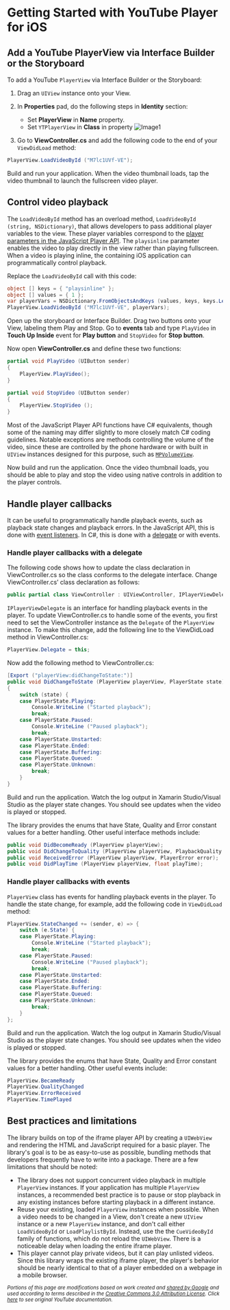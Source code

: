 # Getting Started with YouTube Player for iOS

## Add a YouTube PlayerView via Interface Builder or the Storyboard

To add a YouTube `PlayerView` via Interface Builder or the Storyboard:

1. Drag an `UIView` instance onto your View.
2. In **Properties** pad, do the following steps in **Identity** section:
	* Set **PlayerView** in **Name** property.
	* Set `YTPlayerView` in **Class** in property
![Image1](https://raw.githubusercontent.com/xamarin/XamarinComponents/master/XPlat/YouTube.Player/images/ios_image1.png)

3. Go to **ViewController.cs** and add the following code to the end of your `ViewDidLoad` method:

```csharp
PlayerView.LoadVideoById ("M7lc1UVf-VE");
```

Build and run your application. When the video thumbnail loads, tap the video thumbnail to launch the fullscreen video player.

## Control video playback

The `LoadVideoById` method has an overload method, `LoadVideoById (string, NSDictionary)`, that allows developers to pass additional player variables to the view. These player variables correspond to the [player parameters in the JavaScript Player API][1]. The `playsinline` parameter enables the video to play directly in the view rather than playing fullscreen. When a video is playing inline, the containing iOS application can programmatically control playback.

Replace the `LoadVideoById` call with this code:

```csharp
object [] keys = { "playsinline" };
object [] values = { 1 };
var playerVars = NSDictionary.FromObjectsAndKeys (values, keys, keys.Length);
PlayerView.LoadVideoById ("M7lc1UVf-VE", playerVars);
```

Open up the storyboard or Interface Builder. Drag two buttons onto your View, labeling them Play and Stop. Go to **events** tab and type `PlayVideo` in **Touch Up Inside** event for **Play button** and `StopVideo` for **Stop button**.

Now open **ViewController.cs** and define these two functions:

```csharp
partial void PlayVideo (UIButton sender)
{
	PlayerView.PlayVideo();
}

partial void StopVideo (UIButton sender)
{
	PlayerView.StopVideo ();
}
```

Most of the JavaScript Player API functions have C# equivalents, though some of the naming may differ slightly to more closely match C# coding guidelines. Notable exceptions are methods controlling the volume of the video, since these are controlled by the phone hardware or with built in `UIView` instances designed for this purpose, such as [`MPVolumeView`][2].

Now build and run the application. Once the video thumbnail loads, you should be able to play and stop the video using native controls in addition to the player controls.

## Handle player callbacks

It can be useful to programmatically handle playback events, such as playback state changes and playback errors. In the JavaScript API, this is done with [event listeners][3]. In C#, this is done with a [delegate][4] or with events.

### Handle player callbacks with a delegate

The following code shows how to update the class declaration in ViewController.cs so the class conforms to the delegate interface. Change ViewController.cs’ class declaration as follows:

```csharp
public partial class ViewController : UIViewController, IPlayerViewDelegate
```

`IPlayerViewDelegate` is an interface for handling playback events in the player. To update ViewController.cs to handle some of the events, you first need to set the ViewController instance as the `Delegate` of the `PlayerView` instance. To make this change, add the following line to the ViewDidLoad method in ViewController.cs:

```csharp
PlayerView.Delegate = this;
```

Now add the following method to ViewController.cs:

```csharp
[Export ("playerView:didChangeToState:")]
public void DidChangeToState (PlayerView playerView, PlayerState state)
{
	switch (state) {
	case PlayerState.Playing:
		Console.WriteLine ("Started playback");
		break;
	case PlayerState.Paused:
		Console.WriteLine ("Paused playback");
		break;
	case PlayerState.Unstarted:
	case PlayerState.Ended:
	case PlayerState.Buffering:
	case PlayerState.Queued:
	case PlayerState.Unknown:
		break;
	}
}
```

Build and run the application. Watch the log output in Xamarin Studio/Visual Studio as the player state changes. You should see updates when the video is played or stopped.

The library provides the enums that have State, Quality and Error constant values for a better handling. Other useful interface methods include:

```csharp
public void DidBecomeReady (PlayerView playerView);
public void DidChangeToQuality (PlayerView playerView, PlaybackQuality quality);
public void ReceivedError (PlayerView playerView, PlayerError error);
public void DidPlayTime (PlayerView playerView, float playTime);
```

### Handle player callbacks with events

`PlayerView` class has events for handling playback events in the player. To handle the state change, for example, add the following code in `ViewDidLoad` method:

```csharp
PlayerView.StateChanged += (sender, e) => {
	switch (e.State) {
	case PlayerState.Playing:
		Console.WriteLine ("Started playback");
		break;
	case PlayerState.Paused:
		Console.WriteLine ("Paused playback");
		break;
	case PlayerState.Unstarted:
	case PlayerState.Ended:
	case PlayerState.Buffering:
	case PlayerState.Queued:
	case PlayerState.Unknown:
		break;
	}
};
```

Build and run the application. Watch the log output in Xamarin Studio/Visual Studio as the player state changes. You should see updates when the video is played or stopped.

The library provides the enums that have State, Quality and Error constant values for a better handling. Other useful events include:

```csharp
PlayerView.BecameReady
PlayerView.QualityChanged
PlayerView.ErrorReceived
PlayerView.TimePlayed
```

## Best practices and limitations

The library builds on top of the iframe player API by creating a `UIWebView` and rendering the HTML and JavaScript required for a basic player. The library's goal is to be as easy-to-use as possible, bundling methods that developers frequently have to write into a package. There are a few limitations that should be noted:

* The library does not support concurrent video playback in multiple `PlayerView` instances. If your application has multiple `PlayerView` instances, a recommended best practice is to pause or stop playback in any existing instances before starting playback in a different instance.
* Reuse your existing, loaded `PlayerView` instances when possible. When a video needs to be changed in a View, don't create a new `UIView` instance or a new `PlayerView` instance, and don't call either `LoadVideoById` or `LoadPlaylistById`. Instead, use the the `CueVideoById` family of functions, which do not reload the `UIWebView`. There is a noticeable delay when loading the entire iframe player.
* This player cannot play private videos, but it can play unlisted videos. Since this library wraps the existing iframe player, the player's behavior should be nearly identical to that of a player embedded on a webpage in a mobile browser.

<sub>_Portions of this page are modifications based on work created and [shared by Google](https://developers.google.com/readme/policies/) and used according to terms described in the [Creative Commons 3.0 Attribution License](http://creativecommons.org/licenses/by/3.0/). Click [here](https://developers.google.com/youtube/v3/guides/ios_youtube_helper) to see original YouTube documentation._</sub>

[1]: https://developers.google.com/youtube/player_parameters
[2]: https://developer.apple.com/library/ios/documentation/mediaplayer/reference/MPVolumeView_Class/Reference/Reference.html
[3]: https://developers.google.com/youtube/js_api_reference#Adding_event_listener
[4]: https://developer.apple.com/library/ios/documentation/general/conceptual/CocoaEncyclopedia/DelegatesandDataSources/DelegatesandDataSources.html